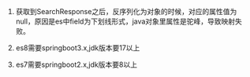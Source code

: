 1. 获取到SearchResponse之后，反序列化为对象的时候，对应的属性值为null，原因是es中field为下划线形式，java对象里属性是驼峰，导致映射失败。

2. es8需要springboot3.x,jdk版本要17以上
3. es7需要springboot2.x,jdk版本要8以上